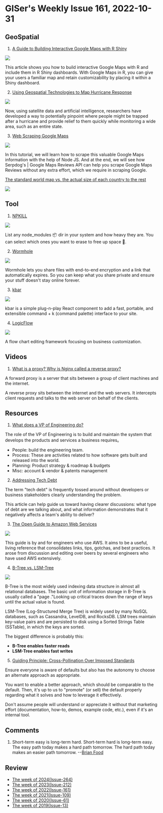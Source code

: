 # GISer's Weekly Issue 161, 2022-10-31

## GeoSpatial

1. [A Guide to Building Interactive Google Maps with R Shiny](https://www.gislounge.com/a-guide-to-building-interactive-google-maps-with-r-shiny/)

![](https://cdn.shortpixel.ai/spai/w_810+q_glossy+ret_img+to_webp/https://www.gislounge.com/wp-content/uploads/2021/12/google-maps-geocoded-us-airports.png)

This article shows you how to build interactive Google Maps with R and include them in R Shiny dashboards. With Google Maps in R, you can give your users a familiar map and retain customizability by placing it within a Shiny dashboard.

2. [Using Geospatial Technologies to Map Hurricane Response](https://www.gislounge.com/geospatial-map-hurricane-response/)

![](https://cdn.shortpixel.ai/spai/w_810+q_glossy+ret_img+to_webp/https://www.gislounge.com/wp-content/uploads/2022/10/screenshot-conus-hurricane-disturbance-watch.jpg)

Now, using satellite data and artificial intelligence, researchers have developed a way to potentially pinpoint where people might be trapped after a hurricane and provide relief to them quickly while monitoring a wide area, such as an entire state.

3. [Web Scraping Google Maps](https://serpdog.io/blog/web-scraping-google-maps)

![](https://serpdog.io/blog/posters/web-scraping-google-maps-2.png)

In this tutorial, we will learn how to scrape this valuable Google Maps information with the help of Node JS. And at the end, we will see how Serpdog's | Google Maps Reviews API can help you scrape Google Maps Reviews without any extra effort, which we require in scraping Google.

[The standard world map vs. the actual size of each country to the rest](https://twitter.com/SteveStuWill/status/1532753978253094914)

![](https://twitter.com/i/status/1532844661211267072)

## Tool

1. [NPKILL](https://github.com/voidcosmos/npkill)

![](https://camo.githubusercontent.com/fa9316e334b14a26e8c8f5b7777e70cca137a6f21b5e160c2b4df9fcdd730308/68747470733a2f2f6e706b696c6c2e6a732e6f72672f696d672f6e706b696c6c2d64656d6f2d302e332e302e676966)

List any node_modules 📦 dir in your system and how heavy they are. You can select which ones you want to erase to free up space 🧹.

2. [Wormhole](https://wormhole.app/)

![](https://assets.bestxtools.com/s1/main/images/2022-10-27-15-41-01.png)

Wormhole lets you share files with end-to-end encryption and a link that automatically expires. So you can keep what you share private and ensure your stuff doesn't stay online forever.

3. [kbar](https://github.com/timc1/kbar)

![](https://user-images.githubusercontent.com/12195101/143491194-1d3ad5d6-24ac-4e6e-8867-65f643ac2d24.gif)

kbar is a simple plug-n-play React component to add a fast, portable, and extensible command + k (command palette) interface to your site.

4. [LogicFlow](https://github.com/didi/LogicFlow)

![](https://camo.githubusercontent.com/ac225d46063f58e59e95c6235734984e9b3d50d898441b19b03cec74a918a5ad/68747470733a2f2f647075627374617469632e7564616368652e636f6d2f7374617469632f64707562696d672f65454d543134453742522f6c666578616d706c65312e676966)

A flow chart editing framework focusing on business customization.

## Videos

1. [What is a proxy? Why is Nginx called a reverse proxy?](https://youtu.be/4NB0NDtOwIQ)

A forward proxy is a server that sits between a group of client machines and the internet.

A reverse proxy sits between the internet and the web servers. It intercepts client requests and talks to the web server on behalf of the clients.

## Resources

1. [What does a VP of Engineering do?](https://karimfanous.substack.com/p/what-does-a-vpe-do)

The role of the VP of Engineering is to build and maintain the system that develops the products and services a business requires。

- People: build the engineering team.
- Process: These are activities related to how software gets built and released into the world.
- Planning: Product strategy & roadmap & budgets
- Misc: account & vendor & patents management

2. [Addressing Tech Debt](https://abinoda.substack.com/p/tech-debt)

The term "tech debt" is frequently tossed around without developers or business stakeholders clearly understanding the problem.

This article can help guide us toward having clearer discussions: what type of debt are we talking about, and what information demonstrates that it negatively affects a team's ability to deliver?

3. [The Open Guide to Amazon Web Services](https://github.com/open-guides/og-aws)

![](https://github.com/open-guides/og-aws/raw/master/figures/aws-market-landscape.png)

This guide is by and for engineers who use AWS. It aims to be a useful, living reference that consolidates links, tips, gotchas, and best practices. It arose from discussion and editing over beers by several engineers who have used AWS extensively.

4. [B-Tree vs. LSM-Tree](https://blog.bytebytego.com/p/ep29-online-gaming-protocol)

![](https://substackcdn.com/image/fetch/w_1456,c_limit,f_webp,q_auto:good,fl_progressive:steep/https%3A%2F%2Fbucketeer-e05bbc84-baa3-437e-9518-adb32be77984.s3.amazonaws.com%2Fpublic%2Fimages%2F8ca0c770-fe3a-40cd-b4f4-7b719c650fdd_1981x1536.jpeg)

B-Tree is the most widely used indexing data structure in almost all relational databases. The basic unit of information storage in B-Tree is usually called a "page ."Looking up critical traces down the range of keys until the actual value is found.

LSM-Tree (Log-Structured Merge Tree) is widely used by many NoSQL databases, such as Cassandra, LevelDB, and RocksDB. LSM trees maintain key-value pairs and are persisted to disk using a Sorted Strings Table (SSTable), in which the keys are sorted.

The biggest difference is probably this:

- **B-Tree enables faster reads**
- **LSM-Tree enables fast writes**

5. [Guiding Principle: Cross-Pollination Over Imposed Standards](https://jchyip.medium.com/guiding-principle-cross-pollination-over-imposed-standards-a2375d0e8de6)

Ensure everyone is aware of defaults but also has the autonomy to choose an alternate approach as appropriate.

You want to enable a better approach, which should be comparable to the default. Then, it's up to us to "promote" (or sell) the default properly regarding what it solves and how to leverage it effectively.

Don't assume people will understand or appreciate it without that marketing effort (documentation, how-to, demos, example code, etc.), even if it's an internal tool.

## Comments

1. Short-term easy is long-term hard. Short-term hard is long-term easy. The easy path today makes a hard path tomorrow. The hard path today makes an easier path tomorrow.
   --[Brian Food](https://fs.blog/brain-food/october-30-2022/)

## Review

- [The week of 2024(Issue-264)](../2024/issue-264.md)
- [The week of 2023(Issue-212)](../2023/issue-212.md)
- [The week of 2022(Issue-161)](../2022/issue-161.md)
- [The week of 2021(Issue-109)](../2021/issue-109.md)
- [The week of 2020(Issue-61)](../2020/issue-61.md)
- [The week of 2019(Issue-13)](../2019/issue-13.md)
